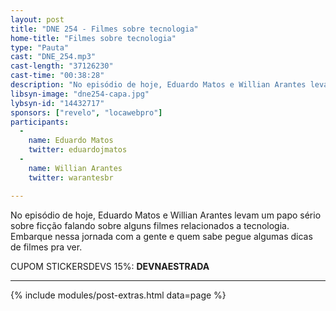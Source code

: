 ```yaml
---
layout: post
title: "DNE 254 - Filmes sobre tecnologia"
home-title: "Filmes sobre tecnologia"
type: "Pauta"
cast: "DNE_254.mp3"
cast-length: "37126230"
cast-time: "00:38:28"
description: "No episódio de hoje, Eduardo Matos e Willian Arantes levam um papo sério sobre ficção falando sobre alguns filmes relacionados a tecnologia. Embarque nessa jornada com a gente e quem sabe pegue algumas dicas de filmes pra ver."
libsyn-image: "dne254-capa.jpg"
lybsyn-id: "14432717"
sponsors: ["revelo", "locawebpro"]
participants:
  -
    name: Eduardo Matos
    twitter: eduardojmatos
  -
    name: Willian Arantes
    twitter: warantesbr

---
```


No episódio de hoje, Eduardo Matos e Willian Arantes levam um papo sério sobre ficção falando sobre alguns filmes relacionados a tecnologia. Embarque nessa jornada com a gente e quem sabe pegue algumas dicas de filmes pra ver.

CUPOM STICKERSDEVS 15%: <strong>DEVNAESTRADA</strong>

---

{% include modules/post-extras.html data=page %}
